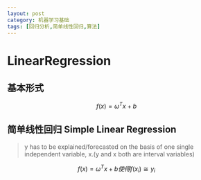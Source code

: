 ```yaml
---
layout: post
category: 机器学习基础
tags: [回归分析,简单线性回归,算法]
---
```


LinearRegression
===========

## 基本形式
$$
	f(x)=\omega ^{T}x+b
$$

## 简单线性回归 Simple Linear Regression

> y has to be explained/forecasted on the basis of one single independent variable, x.(y and x both are interval variables)

$$
        f(x)=\omega ^{T}x+b 使得 f(x_{i})\cong y_{i}
$$




